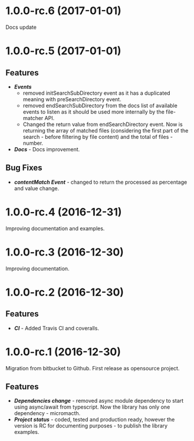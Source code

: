<a name="1.0.0-rc.6"></a>
# 1.0.0-rc.6 (2017-01-01)

Docs update


<a name="1.0.0-rc.5"></a>
# 1.0.0-rc.5 (2017-01-01)

Features
---
* ***Events***
    - removed initSearchSubDirectory event as it has a duplicated meaning with preSearchDirectory event.
    - removed endSearchSubDirectory from the docs list of available events to listen as it should be used more internally by the file-matcher API.
    - Changed the return value from endSearchDirectory event. Now is returning the array of matched files (considering the first part of the search - before filtering by file content) and the total of files - number.
* ***Docs*** - Docs improvement.

Bug Fixes
---
* ***contentMatch Event*** - changed to return the processed as percentage and value change.


<a name="1.0.0-rc.4"></a>
# 1.0.0-rc.4 (2016-12-31)

Improving documentation and examples.


<a name="1.0.0-rc.3"></a>
# 1.0.0-rc.3 (2016-12-30)

Improving documentation.


<a name="1.0.0-rc.2"></a>
# 1.0.0-rc.2 (2016-12-30)

Features
---
* ***CI*** - Added Travis CI and coveralls.


<a name="1.0.0-rc.1"></a>
# 1.0.0-rc.1 (2016-12-30)

Migration from bitbucket to Github. First release as opensource project.

Features
---
* ***Dependencies change*** - removed async module dependency to start using async/await from typescript. Now the library has only one dependency - micromacth.
* ***Project status*** - coded, tested and production ready, however the version is RC for documenting purposes - to publish the library examples.